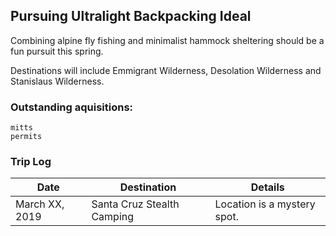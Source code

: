## Pursuing Ultralight Backpacking Ideal

Combining alpine fly fishing and minimalist hammock sheltering should be a fun pursuit this spring. 

Destinations will include Emmigrant Wilderness, Desolation Wilderness and Stanislaus Wilderness.


### Outstanding aquisitions:

    mitts
    permits


### Trip Log

Date  |  Destination |  Details
--------- | ------------------------ | ---------------------------
March XX, 2019 | Santa Cruz Stealth Camping |  Location is a mystery spot.







